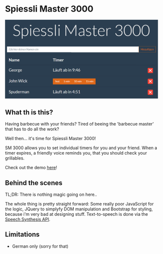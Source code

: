 # Spiessli Master 3000

![Screenshot](img/v1.png)

## What th is this?

Having barbecue with your friends? Tired of beeing the 'barbecue master' that has to do all the work?

Well then... it's time for Spiessli Master 3000!

SM 3000 allows you to set individual timers for you and your friend. When a timer expires, a friendly voice reminds you, that you should check your grillables.

Check out the demo [here](https://spiessli-master-3000.azurewebsites.net/)!

## Behind the scenes

TL;DR: There is nothing magic going on here..

The whole thing is pretty straight forward: Some really poor JavaScript for the logic, JQuery to simplyfy DOM manipulation and Bootstrap for styling, because i'm very bad at designing stuff. Text-to-speech is done via the [Speech Synthesis API](https://developer.mozilla.org/de/docs/Web/API/SpeechSynthesis).

## Limitations

* German only (sorry for that)

